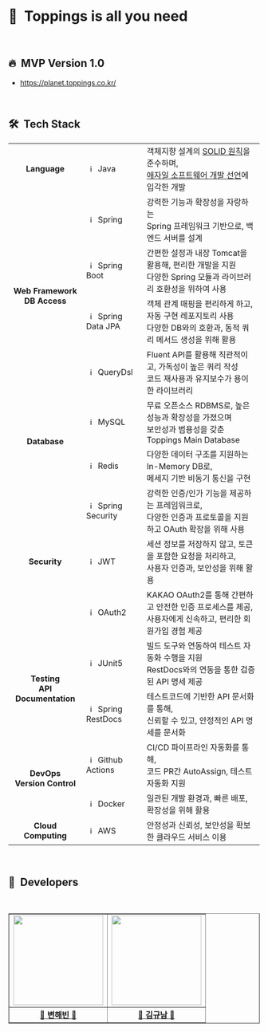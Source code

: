 # 🍄&nbsp;&nbsp;Toppings is all you need

</br>

## 🔥&nbsp;&nbsp;MVP Version 1.0

- https://planet.toppings.co.kr/

<br/>

## 🛠️&nbsp;&nbsp;Tech Stack

<table>
<!-- Programming Language -->
  <tr>
    <td align=center><b>Language</b></td>
    <td><img src="https://cdn-icons-png.flaticon.com/512/226/226777.png" width="15px" alt="_icon"/>&nbsp;&nbsp;Java</td>
    <td>객체지향 설계의 <a href="https://ko.wikipedia.org/wiki/SOLID_(%EA%B0%9D%EC%B2%B4_%EC%A7%80%ED%96%A5_%EC%84%A4%EA%B3%84)"/>SOLID 원칙</a>을 준수하며,<br/><a href="https://agilemanifesto.org/iso/ko/manifesto.html"/>애자일 소프트웨어 개발 선언</a>에 입각한 개발</td>
  </tr>
<!-- Web Development -->
  <tr>
    <td rowspan=4 align=center><b>Web Framework<br>DB Access</b></td>
    <td><img src="https://user-images.githubusercontent.com/112257466/209075018-0a1f7f14-a910-4d16-a4e4-51929b99e1ae.png" width="15px" alt="_icon"/>&nbsp;&nbsp;Spring</td>
    <td>강력한 기능과 확장성을 자랑하는 <br/>Spring 프레임워크 기반으로, 백엔드 서버를 설계</td>
  </tr>
  <tr>
	<td><img src="https://user-images.githubusercontent.com/112257466/209075280-78be8487-7d6a-485c-92a8-d6677f0caab9.png" width="15px" alt="_icon"/>&nbsp;&nbsp;Spring Boot</td>
    <td>간편한 설정과 내장 Tomcat을 활용해, 편리한 개발을 지원<br/>다양한 Spring 모듈과 라이브러리 호환성을 위하여 사용</td>  
</tr>
  <tr>
    <td><img src="https://minkukjo.github.io/assets//img/spring-data-logo.png" width="15px" alt="_icon"/>&nbsp;&nbsp;Spring Data JPA</td>
    <td>객체 관계 매핑을 편리하게 하고, 자동 구현 레포지토리 사용<br/>다양한 DB와의 호환과, 동적 쿼리 메서드 생성을 위해 활용</td>
    </tr>
  <tr>
    <td><img src="https://oopy.lazyrockets.com/api/v2/notion/image?src=https%3A%2F%2Fs3-us-west-2.amazonaws.com%2Fsecure.notion-static.com%2F72ed675a-8f36-4783-81d1-030165bb15c7%2Ficon-querydsl.png&blockId=cac4d554-8846-4a57-a113-a9160f63ff78" width="15px" alt="_icon"/>&nbsp;&nbsp;QueryDsl</td>
    <td>Fluent API를 활용해 직관적이고, 가독성이 높은 쿼리 작성<br/>코드 재사용과 유지보수가 용이한 라이브러리</td>
    </tr>
    <tr>
    <td rowspan=2 align=center><b>Database</b></td>
<td><img src="https://user-images.githubusercontent.com/112257466/209078356-d9120e3d-9498-4ee4-a38d-139a263910f4.png" width="15px" alt="_icon"/>&nbsp;&nbsp;MySQL</td>
    <td>무료 오픈소스 RDBMS로, 높은 성능과 확장성을 가졌으며<br/>보안성과 범용성을 갖춘 Toppings Main Database</td>  
</tr>
  <tr>
    <td><img src="https://user-images.githubusercontent.com/77544214/233575040-896e521c-0529-4432-a398-ad1a3e3f58c0.svg" width="15px" alt="_icon"/>&nbsp;&nbsp;Redis</td>
    <td>다양한 데이터 구조를 지원하는 In-Memory DB로,<br/>메세지 기반 비동기 통신을 구현</td>  
</tr>

  <tr>
  	<td rowspan=3 align=center><b>Security</b></td>
    <td><img src="https://img1.daumcdn.net/thumb/R800x0/?scode=mtistory2&fname=https%3A%2F%2Fblog.kakaocdn.net%2Fdn%2FNlhH7%2Fbtrmfi74Bkr%2FkbXesWwORBSYFm1xurKzB0%2Fimg.png" width="15px" alt="_icon"/>&nbsp;&nbsp;Spring Security</td>
    <td>강력한 인증/인가 기능을 제공하는 프레임워크로,<br/>다양한 인증과 프로토콜을 지원하고 OAuth 확장을 위해 사용</td>  
</tr>
  <tr>
    <td><img src="https://blog.kakaocdn.net/dn/cqbtEQ/btrZISJO4rM/psTAeZ2SeJr4mw2z80gt00/img.png" width="15px" alt="_icon"/>&nbsp;&nbsp;JWT</td>
    <td>세션 정보를 저장하지 않고, 토큰을 포함한 요청을 처리하고,<br/>사용자 인증과, 보안성을 위해 활용</td>
    </tr>
  <tr>
    <td><img src="https://static-00.iconduck.com/assets.00/oauth-icon-512x511-baa2vilm.png" width="15px" alt="_icon"/>&nbsp;&nbsp;OAuth2</td>
    <td>KAKAO OAuth2를 통해 간편하고 안전한 인증 프로세스를 제공,<br/>사용자에게 신속하고, 편리한 회원가입 경험 제공</td>
</tr>
<!-- Testing -->
  <tr>
    <td rowspan=2 align=center><b>Testing<br/>API Documentation</b></td>
    <td><img src="https://junit.org/junit5/assets/img/junit5-logo.png" width="15px" alt="_icon"/>&nbsp;&nbsp;JUnit5</td>
    <td>빌드 도구와 연동하여 테스트 자동화 수행을 지원<br/>RestDocs와의 연동을 통한 검증된 API 명세 제공</td>  
</tr>
<tr>
<td><img src="https://images.velog.io/images/max9106/post/a8abf615-c610-40aa-b997-b24542845ad0/%E1%84%89%E1%85%B3%E1%84%91%E1%85%B3%E1%84%85%E1%85%B5%E1%86%BC%20rest%20docs.png" width="15px" alt="_icon"/>&nbsp;&nbsp;Spring RestDocs</td>
<td>테스트코드에 기반한 API 문서화를 통해,<br/>신뢰할 수 있고, 안정적인 API 명세를 문서화</td>
</tr>
<!-- DevOps -->
  <tr>
    <td rowspan=2 align=center><b>DevOps<br>Version Control</b></td>
    <td><img src="https://avatars.githubusercontent.com/u/44036562?s=280&v=4" width="15px" alt="_icon" />&nbsp;&nbsp;Github Actions</td>
    <td>CI/CD 파이프라인 자동화를 통해,<br/>코드 PR간 AutoAssign, 테스트 자동화 지원</td> 
</tr>
  <tr>
    <td><img src="https://www.docker.com/wp-content/uploads/2022/03/Moby-logo.png" width="15px" alt="_icon" />&nbsp;&nbsp;Docker</td>
    <td>일관된 개발 환경과, 빠른 배포, 확장성을 위해 활용</td>
</tr>
<!-- Cloud Computing -->
  <tr>
    <td align=center><b>Cloud Computing</b></td>
    <td><img src="https://upload.wikimedia.org/wikipedia/commons/thumb/5/5c/AWS_Simple_Icons_AWS_Cloud.svg/2560px-AWS_Simple_Icons_AWS_Cloud.svg.png" width="15px" alt="_icon" />&nbsp;&nbsp;AWS</td>
    <td>안정성과 신뢰성, 보안성을 확보한 클라우드 서비스 이용</td>
</tr>
</table>

<br/>

## 💂️&nbsp;&nbsp;Developers

<br/>
<div>
<table border=""2 width="100%">
  <tr>
     <td align="center"><a href="http://github.com/h-beeen"><img src="https://avatars.githubusercontent.com/u/112257466?v=4" width="180px;" style="vertical-align:top" alt=""/>
   <td align="center"><a href="https://github.com/k-gn"><img src="https://avatars.githubusercontent.com/u/77544214?v=4" width="180px;" style="vertical-align:top" alt=""/>
  </tr>

  <tr>
  <td align="center"><a href="https://github.com/h-beeen"><b>🐧 변해빈 🐧</b></a></td>
  <td align="center"><a href="https://github.com/k-gn"><b>🐤 김규남 🐤</b></a></td>
  </tr>
</table>
</div>
<br/>
